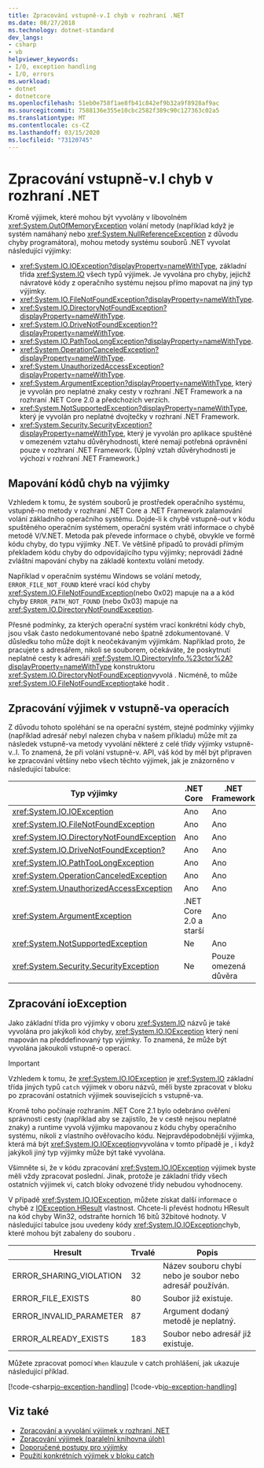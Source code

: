 ```yaml
---
title: Zpracování vstupně-v.I chyb v rozhraní .NET
ms.date: 08/27/2018
ms.technology: dotnet-standard
dev_langs:
- csharp
- vb
helpviewer_keywords:
- I/O, exception handling
- I/O, errors
ms.workload:
- dotnet
- dotnetcore
ms.openlocfilehash: 51eb0e758f1ae8fb41c842ef9b32a9f8928af9ac
ms.sourcegitcommit: 7588136e355e10cbc2582f389c90c127363c02a5
ms.translationtype: MT
ms.contentlocale: cs-CZ
ms.lasthandoff: 03/15/2020
ms.locfileid: "73120745"
---
```

# <a name="handling-io-errors-in-net"></a>Zpracování vstupně-v.I chyb v rozhraní .NET

Kromě výjimek, které mohou být vyvolány v libovolném <xref:System.OutOfMemoryException> volání metody (například když je systém namáhaný nebo <xref:System.NullReferenceException> z důvodu chyby programátora), mohou metody systému souborů .NET vyvolat následující výjimky:

- <xref:System.IO.IOException?displayProperty=nameWithType>, základní třída <xref:System.IO> všech typů výjimek. Je vyvolána pro chyby, jejichž návratové kódy z operačního systému nejsou přímo mapovat na jiný typ výjimky.
- <xref:System.IO.FileNotFoundException?displayProperty=nameWithType>.
- <xref:System.IO.DirectoryNotFoundException?displayProperty=nameWithType>.
- <xref:System.IO.DriveNotFoundException??displayProperty=nameWithType>.
- <xref:System.IO.PathTooLongException?displayProperty=nameWithType>.
- <xref:System.OperationCanceledException?displayProperty=nameWithType>.
- <xref:System.UnauthorizedAccessException?displayProperty=nameWithType>.
- <xref:System.ArgumentException?displayProperty=nameWithType>, který je vyvolán pro neplatné znaky cesty v rozhraní .NET Framework a na rozhraní .NET Core 2.0 a předchozích verzích.
- <xref:System.NotSupportedException?displayProperty=nameWithType>, který je vyvolán pro neplatné dvojtečky v rozhraní .NET Framework.
- <xref:System.Security.SecurityException?displayProperty=nameWithType>, který je vyvolán pro aplikace spuštěné v omezeném vztahu důvěryhodnosti, které nemají potřebná oprávnění pouze v rozhraní .NET Framework. (Úplný vztah důvěryhodnosti je výchozí v rozhraní .NET Framework.)

## <a name="mapping-error-codes-to-exceptions"></a>Mapování kódů chyb na výjimky

Vzhledem k tomu, že systém souborů je prostředek operačního systému, vstupně-no metody v rozhraní .NET Core a .NET Framework zalamování volání základního operačního systému. Dojde-li k chybě vstupně-out v kódu spuštěného operačním systémem, operační systém vrátí informace o chybě metodě V/V.NET. Metoda pak převede informace o chybě, obvykle ve formě kódu chyby, do typu výjimky .NET. Ve většině případů to provádí přímým překladem kódu chyby do odpovídajícího typu výjimky; neprovádí žádné zvláštní mapování chyby na základě kontextu volání metody.

Například v operačním systému Windows se volání metody, `ERROR_FILE_NOT_FOUND` které vrací kód chyby <xref:System.IO.FileNotFoundException>(nebo 0x02) mapuje na a a kód chyby `ERROR_PATH_NOT_FOUND` (nebo 0x03) mapuje na <xref:System.IO.DirectoryNotFoundException>.

Přesné podmínky, za kterých operační systém vrací konkrétní kódy chyb, jsou však často nedokumentované nebo špatně zdokumentované. V důsledku toho může dojít k neočekávaným výjimkám. Například proto, že pracujete s adresářem, nikoli se souborem, očekáváte, že poskytnutí neplatné cesty k adresáři <xref:System.IO.DirectoryInfo.%23ctor%2A?displayProperty=nameWithType> konstruktoru <xref:System.IO.DirectoryNotFoundException>vyvolá . Nicméně, to může <xref:System.IO.FileNotFoundException>také hodit .

## <a name="exception-handling-in-io-operations"></a>Zpracování výjimek v vstupně-va operacích

Z důvodu tohoto spoléhání se na operační systém, stejné podmínky výjimky (například adresář nebyl nalezen chyba v našem příkladu) může mít za následek vstupně-va metody vyvolání některé z celé třídy výjimky vstupně-v..I. To znamená, že při volání vstupně-v. API, váš kód by měl být připraven ke zpracování většiny nebo všech těchto výjimek, jak je znázorněno v následující tabulce:

| Typ výjimky | .NET Core | .NET Framework |
|---|---|---|
| <xref:System.IO.IOException> | Ano | Ano |
| <xref:System.IO.FileNotFoundException> | Ano | Ano |
| <xref:System.IO.DirectoryNotFoundException> | Ano | Ano |
| <xref:System.IO.DriveNotFoundException?> | Ano | Ano |
| <xref:System.IO.PathTooLongException> | Ano | Ano |
| <xref:System.OperationCanceledException> | Ano | Ano |
| <xref:System.UnauthorizedAccessException> | Ano | Ano |
| <xref:System.ArgumentException> | .NET Core 2.0 a starší| Ano |
| <xref:System.NotSupportedException> | Ne | Ano |
| <xref:System.Security.SecurityException> | Ne | Pouze omezená důvěra |

## <a name="handling-ioexception"></a>Zpracování ioException

Jako základní třída pro výjimky v oboru <xref:System.IO> názvů je také vyvolána pro jakýkoli kód chyby, <xref:System.IO.IOException> který není mapován na předdefinovaný typ výjimky. To znamená, že může být vyvolána jakoukoli vstupně-o operací.

> [!IMPORTANT]
> Vzhledem k tomu, že <xref:System.IO.IOException> je <xref:System.IO> základní třída jiných typů `catch` výjimek v oboru názvů, měli byste zpracovat v bloku po zpracování ostatních výjimek souvisejících s vstupně-va.

Kromě toho počínaje rozhraním .NET Core 2.1 bylo odebráno ověření správnosti cesty (například aby se zajistilo, že v cestě nejsou neplatné znaky) a runtime vyvolá výjimku mapovanou z kódu chyby operačního systému, nikoli z vlastního ověřovacího kódu. Nejpravděpodobnější výjimka, která má být <xref:System.IO.IOException>vyvolána v tomto případě je , i když jakýkoli jiný typ výjimky může být také vyvolána.

Všimněte si, že v kódu zpracování <xref:System.IO.IOException> výjimek byste měli vždy zpracovat poslední. Jinak, protože je základní třídy všech ostatních výjimek vi, catch bloky odvozené třídy nebudou vyhodnoceny.

V případě <xref:System.IO.IOException>, můžete získat další informace o chybě z [IOException.HResult](xref:System.Exception.HResult) vlastnost. Chcete-li převést hodnotu HResult na kód chyby Win32, odstraňte horních 16 bitů 32bitové hodnoty. V následující tabulce jsou uvedeny kódy <xref:System.IO.IOException>chyb, které mohou být zabaleny do souboru .

| Hresult | Trvalé | Popis |
| --- | --- | --- |
| ERROR_SHARING_VIOLATION | 32 | Název souboru chybí nebo je soubor nebo adresář používán. |
| ERROR_FILE_EXISTS | 80 | Soubor již existuje. |
| ERROR_INVALID_PARAMETER | 87 | Argument dodaný metodě je neplatný. |
| ERROR_ALREADY_EXISTS | 183 | Soubor nebo adresář již existuje. |

Můžete zpracovat pomocí `When` klauzule v catch prohlášení, jak ukazuje následující příklad.

[!code-csharp[io-exception-handling](~/samples/snippets/standard/io/io-exceptions/cs/io-exceptions.cs)]
[!code-vb[io-exception-handling](~/samples/snippets/standard/io/io-exceptions/vb/io-exceptions.vb)]

## <a name="see-also"></a>Viz také

- [Zpracování a vyvolání výjimek v rozhraní .NET](../exceptions/index.md)
- [Zpracování výjimek (paralelní knihovna úloh)](../parallel-programming/exception-handling-task-parallel-library.md)
- [Doporučené postupy pro výjimky](../exceptions/best-practices-for-exceptions.md)
- [Použití konkrétních výjimek v bloku catch](../exceptions/how-to-use-specific-exceptions-in-a-catch-block.md)

